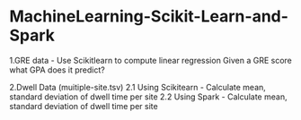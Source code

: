 # MachineLearning-Scikit-Learn-and-Spark

1.GRE data - Use Scikitlearn to compute linear regression
Given a GRE score what GPA does it predict?

2.Dwell Data (muitiple-site.tsv)
2.1 Using Scikitearn - Calculate mean, standard deviation of dwell time per site
2.2 Using Spark - Calculate mean, standard deviation of dwell time per site
